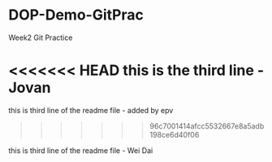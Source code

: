 # DOP-Demo-GitPrac

Week2 Git Practice

<<<<<<< HEAD
this is the third line - Jovan
=======
this is third line of the readme file - added by epv
>>>>>>> 96c7001414afcc5532667e8a5adb198ce6d40f06

this is third line of the readme file - Wei Dai